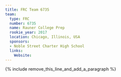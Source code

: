 ```yaml
---
title: FRC Team 6735
team:
  type: FRC
  number: 6735
  name: Rauner College Prep
  rookie_year: 2017
  location: Chicago, Illinois, USA
  sponsors:
  - Noble Street Charter High School
  links:
    Website:
---
```


{% include remove_this_line_and_add_a_paragraph %}